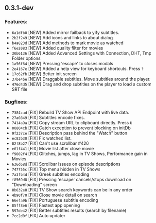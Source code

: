 ## 0.3.1-dev

### Features:

  - `6a1dfb0` [NEW] Added mirror failback to yify subtitles.
  - `2b2f249` [NEW] Add icons and links to about dialog
  - `b4a823d` [NEW] Add methods to mark movie as watched
  - `f6e2083` [NEW] Added quality filter for movies
  - `30b6136` [NEW] Added Advanced Settings with Connection, DHT, Tmp Folder options
  - `1a56f64` [NEW] Pressing 'escape' to closes modals
  - `2e4167e` [NEW] Added a help view for keyboard shortcuts. Press `?`
  - `17c62fb` [NEW] Better init screen
  - `37be4be` [NEW] Draggable subtitles. Move subtitles around the player.
  - `476d4d5` [NEW] Drag and drop subtitles on the player to load a custom SRT file

### Bugfixes:

  - `7384cad` [FIX] Rebuild TV Show API Endpoint with live data.
  - `27a0849` [FIX] Subtitles encode fixes.
  - `7414a9a` [FIX] Copy stream URL to clipboard directly. Press `U`
  - `00804cb` [FIX] Catch exception to prevent blocking on initDb
  - `9f237ce` [FIX] Description pass behind the "Watch" button
  - `ec83b30` [FIX] Fix watched list.
  - `02f8b27` [FIX] Can't use scrollbar #420
  - `e01f441` [FIX] Movie list after close movie
  - `f9602f4` [FIX] Glitches, jumps, lag in TV Shows, Performance gain in Movies
  - `636d68d` [FIX] Scrollbar issues on episode descriptions
  - `747755c` [FIX] Top menu hidden in TV Shows
  - `7a3fb4d` [FIX] Greek subtitles encoding
  - `f8569d8` [FIX] Pressing 'escape' cancels/stops download on "Downloading" screen
  - `8b632e8` [FIX] TV Show search keywords can be in any order
  - `4b90f70` [FIX] Close movie detail on search
  - `66efa9b` [FIX] Portuguese subtitle encoding
  - `85ff8e6` [FIX] Fastest app opening
  - `597de42` [FIX] Better subtitles results (search by filename)
  - `7cc2d0f` [FIX] Auto updater
